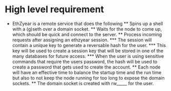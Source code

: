 High level requirement
=====================

* EthZyear is a remote service that does the following
  ** Spins up a shell with a (g)seth over a domain socket.
  ** Waits for the node to come up, which should be quick and connect to the server.
  ** Process incoming requests after assigning an ethzyear session.
      *** The session will contain a unique key to generate a reversable hash for the user.
      *** This key will be used to create a session key that will be stored in one of the many databases
        for future access.
      *** When the user is using sensitive commands that require the users password, the hash will
      be used to create a password that gets used to create the account.
  ** Each node will have an effective time to balance the startup time and the run time but also to not keep 
  the node running for too long to expose the domain sockets.
  ** The domain socket is created with rw_____ for the user.